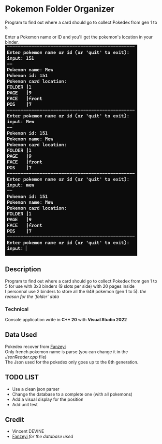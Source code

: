 # Pokemon Folder Organizer
Program to find out where a card should go to collect Pokedex from gen 1 to 5<br>

Enter a Pokemon name or ID and you'll get the pokemon's location in your binder.<br>
![example of utilisation](./Screenshot/example.png)

## Description
Program to find out where a card should go to collect Pokedex from gen 1 to 5 for use with 3x3 binders (9 slots per side) with 20 pages inside <br>
I personnal use 2 binders to store all the 649 pokemon (gen 1 to 5). *the reason for the 'folder' data*<br>

### Technical
Console application write in **C++ 20** with **Visual Studio 2022**<br>

## Data Used
Pokedex recover from [Fanzeyi](https://github.com/fanzeyi/pokemon.json/blob/master/pokedex.json)<br>
Only french pokemon name is parse (you can change it in the *JsonReader.cpp* file)<br>
The Json used for the pokedex only goes up to the 8th generation.<br>

## TODO LIST
- Use a clean json parser
- Change the database to a complete one (with all pokemons)
- Add a visual display for the position
- Add unit test

## Credit
- Vincent DEVINE
- [Fanzeyi](https://github.com/fanzeyi) *for the database used*